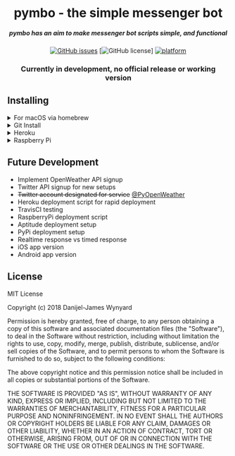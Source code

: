 <div align="center">

# pymbo - the simple messenger bot

##### pymbo has an aim to make messenger bot scripts simple, and functional

[![GitHub issues](https://img.shields.io/github/issues/danijeljw/pymbo.svg)](https://github.com/danijeljw/pymbo/issues)
[![GitHub license](https://img.shields.io/github/license/danijeljw/pymbo.svg)]
[![platform](https://img.shields.io/badge/python-3.6-ff69b4.svg)]()


### Currently in development, no official release or working version

</div>

## Installing

<details>
<summary>For macOS via homebrew</summary>

```bash
tba
```

</details>

<details>
<summary>Git Install</summary>

```bash
tba
```

</details>


<details>
<summary>Heroku</summary>

```bash
tba
```

</details>


<details>
<summary>Raspberry Pi</summary>

```bash
tba
```

</details>


## Future Development

* Implement OpenWeather API signup
* Twitter API signup for new setups
* ~~Twitter account designated for service~~ [@PyOpenWeather](https://twitter.com/PyOpenWeather)
* Heroku deployment script for rapid deployment
* TravisCI testing
* RaspberryPi deployment script
* Aptitude deployment setup
* PyPi deployment setup
* Realtime response vs timed response
* iOS app version
* Android app version


## License

MIT License

Copyright (c) 2018 Danijel-James Wynyard

Permission is hereby granted, free of charge, to any person obtaining a copy of this software and associated documentation files (the "Software"), to deal in the Software
without restriction, including without limitation the rights to use, copy, modify, merge, publish, distribute, sublicense, and/or sell copies of the Software, and to permit
persons to whom the Software is furnished to do so, subject to the following conditions:

The above copyright notice and this permission notice shall be included in all copies or substantial portions of the Software.

THE SOFTWARE IS PROVIDED "AS IS", WITHOUT WARRANTY OF ANY KIND, EXPRESS OR IMPLIED, INCLUDING BUT NOT LIMITED TO THE WARRANTIES OF MERCHANTABILITY, FITNESS FOR A PARTICULAR
PURPOSE AND NONINFRINGEMENT. IN NO EVENT SHALL THE AUTHORS OR COPYRIGHT HOLDERS BE LIABLE FOR ANY CLAIM, DAMAGES OR OTHER LIABILITY, WHETHER IN AN ACTION OF CONTRACT, TORT
OR OTHERWISE, ARISING FROM, OUT OF OR IN CONNECTION WITH THE SOFTWARE OR THE USE OR OTHER DEALINGS IN THE SOFTWARE.

